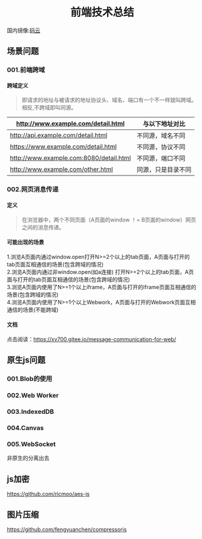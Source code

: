 <h1 align="center">前端技术总结</h1>

国内镜像:[码云](https://gitee.com/xv700/Message-communication-for-web)   

## 场景问题

### 001.前端跨域

#### 跨域定义  
> 即请求的地址与被请求的地址协议头、域名、端口有一个不一样就叫跨域。相反,不跨域即叫同源。

| http://www.example.com/detail.html | 与以下地址对比 |  
| --- | --- |  
| http://api.example.com/detail.html | 不同源，域名不同 |  
| https://www.example.com/detail.html | 不同源，协议不同 |  
| http://www.example.com:8080/detail.html | 不同源，端口不同 |  
| http://www.example.com/other.html | 同源，只是目录不同 |  


### 002.网页消息传递

#### 定义
> 在浏览器中，两个不同页面（A页面的window ！= B页面的window）网页之间的消息传递。

#### 可能出现的场景

1.浏览A页面内通过window.open打开N>=2个以上的tab页面，A页面与打开的tab页面互相通信的场景(包含跨域的情况)  
2.浏览A页面内通过非window.open(如a连接)  打开N>=2个以上的tab页面，A页面与打开的tab页面互相通信的场景(包含跨域的情况)  
3.浏览A页面内使用了N>=1个以上iframe，A页面与打开的iframe页面互相通信的场景(包含跨域的情况)  
4.浏览A页面内使用了N>=1个以上Webwork，A页面与打开的Webwork页面互相通信的场景(不能跨域)  

#### 文档  

点击阅读：https://xv700.gitee.io/message-communication-for-web/  

## 原生js问题

### 001.Blob的使用

### 002.Web Worker
 
### 003.IndexedDB 

### 004.Canvas

### 005.WebSocket

非原生的分离出去

## js加密

https://github.com/ricmoo/aes-js

## 图片压缩

https://github.com/fengyuanchen/compressorjs


